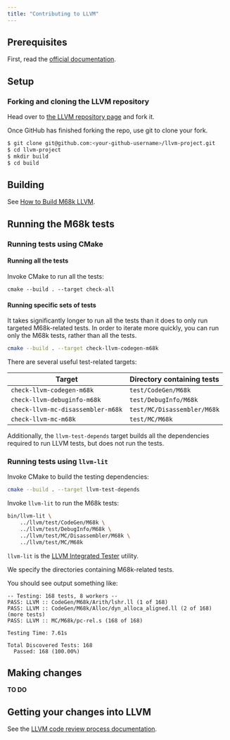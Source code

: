 ```yaml
---
title: "Contributing to LLVM"
---
```


## Prerequisites

First, read the [official documentation](https://llvm.org/docs/Contributing.html).

## Setup

### Forking and cloning the LLVM repository

Head over to [the LLVM repository page](https://github.com/llvm/llvm-project) and fork it.

Once GitHub has finished forking the repo, use git to clone your fork.

```bash
$ git clone git@github.com:<your-github-username>/llvm-project.git
$ cd llvm-project
$ mkdir build
$ cd build
```

## Building

See [How to Build M68k LLVM](build-from-source).

## Running the M68k tests

### Running tests using CMake

#### Running all the tests

Invoke CMake to run all the tests:

```bssh
cmake --build . --target check-all
```

#### Running specific sets of tests

It takes significantly longer to run all the tests than it does to only run targeted M68k-related tests. In order to iterate more quickly, you can run only the M68k tests, rather than all the tests.

```bash
cmake --build . --target check-llvm-codegen-m68k
```

There are several useful test-related targets:

| Target                            | Directory containing tests  |
| --------------------------------- | --------------------------- |
| `check-llvm-codegen-m68k`         | `test/CodeGen/M68k`         |
| `check-llvm-debuginfo-m68k`       | `test/DebugInfo/M68k`       |
| `check-llvm-mc-disassembler-m68k` | `test/MC/Disassembler/M68k` |
| `check-llvm-mc-m68k`              | `test/MC/M68k`              |

Additionally, the `llvm-test-depends` target builds all the dependencies required to run LLVM tests, but does not run the tests.

### Running tests using `llvm-lit`

Invoke CMake to build the testing dependencies:

```bash
cmake --build . --target llvm-test-depends
```

Invoke `llvm-lit` to run the M68k tests:

```bash
bin/llvm-lit \
    ../llvm/test/CodeGen/M68k \
    ../llvm/test/DebugInfo/M68k \
    ../llvm/test/MC/Disassembler/M68k \
    ../llvm/test/MC/M68k
```

`llvm-lit` is the [LLVM Integrated Tester](https://llvm.org/docs/CommandGuide/lit.html) utility.

We specify the directories containing M68k-related tests.

You should see output something like:

```
-- Testing: 168 tests, 8 workers --
PASS: LLVM :: CodeGen/M68k/Arith/lshr.ll (1 of 168)
PASS: LLVM :: CodeGen/M68k/Alloc/dyn_alloca_aligned.ll (2 of 168)
(more tests)
PASS: LLVM :: MC/M68k/pc-rel.s (168 of 168)

Testing Time: 7.61s

Total Discovered Tests: 168
  Passed: 168 (100.00%)
```

## Making changes

**TO DO**

## Getting your changes into LLVM

See the [LLVM code review process documentation](https://llvm.org/docs/CodeReview.html).
